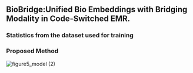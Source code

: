 ## BioBridge:Unified Bio Embeddings with Bridging Modality in Code-Switched EMR.

### Statistics from the dataset used for training


### Proposed Method
![figure5_model (2)](https://github.com/jjy961228/BioBridge/assets/93771104/2837d797-1344-480c-a959-a43354099912)
